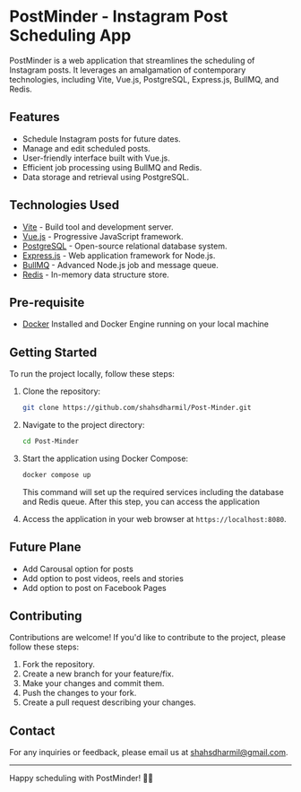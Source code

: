 # PostMinder - Instagram Post Scheduling App

PostMinder is a web application that streamlines the scheduling of Instagram posts. It leverages an amalgamation of contemporary technologies, including Vite, Vue.js, PostgreSQL, Express.js, BullMQ, and Redis.

## Features

- Schedule Instagram posts for future dates.
- Manage and edit scheduled posts.
- User-friendly interface built with Vue.js.
- Efficient job processing using BullMQ and Redis.
- Data storage and retrieval using PostgreSQL.

## Technologies Used

- [Vite](https://vitejs.dev/) - Build tool and development server.
- [Vue.js](https://vuejs.org/) - Progressive JavaScript framework.
- [PostgreSQL](https://www.postgresql.org/) - Open-source relational database system.
- [Express.js](https://expressjs.com/) - Web application framework for Node.js.
- [BullMQ](https://docs.bullmq.io/) - Advanced Node.js job and message queue.
- [Redis](https://redis.io/) - In-memory data structure store.

## Pre-requisite

- [Docker](https://www.docker.com/) Installed and Docker Engine running on your local machine

## Getting Started

To run the project locally, follow these steps:

1. Clone the repository:

   ```sh
   git clone https://github.com/shahsdharmil/Post-Minder.git
   ```

2. Navigate to the project directory:

   ```sh
   cd Post-Minder
   ```

3. Start the application using Docker Compose:

   ```sh
   docker compose up
   ```

   This command will set up the required services including the database and Redis queue.
   After this step, you can access the application

4. Access the application in your web browser at `https://localhost:8080`.

## Future Plane

- Add Carousal option for posts
- Add option to post videos, reels and stories
- Add option to post on Facebook Pages

## Contributing

Contributions are welcome! If you'd like to contribute to the project, please follow these steps:

1. Fork the repository.
2. Create a new branch for your feature/fix.
3. Make your changes and commit them.
4. Push the changes to your fork.
5. Create a pull request describing your changes.

## Contact

For any inquiries or feedback, please email us at shahsdharmil@gmail.com.

---

Happy scheduling with PostMinder! 📅✨

